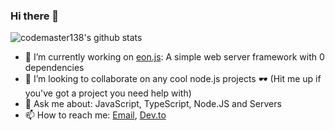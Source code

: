 ### Hi there 👋

![codemaster138's github stats](https://github-readme-stats.vercel.app/api?username=codemaster138&theme=buefy&show_icons=true)

- 🔭 I’m currently working on [eon.js](https://github.com/eon-web/eon): A simple web server framework with 0 dependencies
- 👯 I’m looking to collaborate on any cool node.js projects 🕶 (Hit me up if you've got a project you need help with)
- 💬 Ask me about: JavaScript, TypeScript, Node.JS and Servers
- 📫 How to reach me: [Email](mailto:pygamer138@gmail.com), [Dev.to](https://dev.to/codemaster138)
